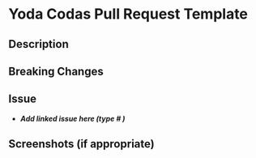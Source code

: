 # Yoda Codas Pull Request Template

## Description

## Breaking Changes
 
## Issue
- ***Add linked issue here (type #   )***

## Screenshots (if appropriate)